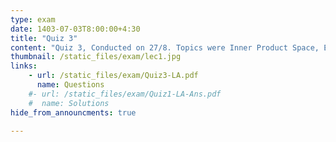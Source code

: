 ```yaml
---
type: exam
date: 1403-07-03T8:00:00+4:30
title: "Quiz 3"
content: "Quiz 3, Conducted on 27/8. Topics were Inner Product Space, Euclidian Norm, Inequalities and Angle, Orthogonality (Gram–Schmidt, etc)."
thumbnail: /static_files/exam/lec1.jpg
links: 
    - url: /static_files/exam/Quiz3-LA.pdf
      name: Questions
    #- url: /static_files/exam/Quiz1-LA-Ans.pdf
    #  name: Solutions  
hide_from_announcments: true

---
```


